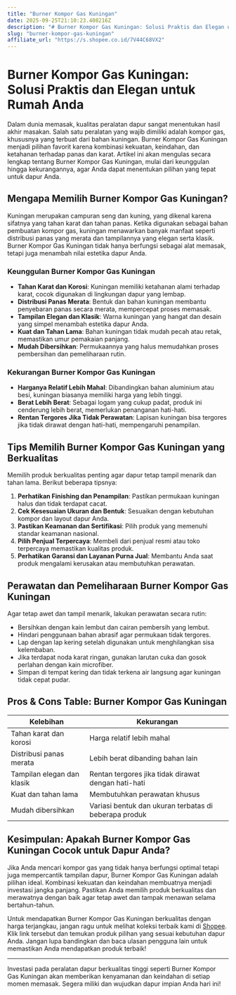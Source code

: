 ```yaml
---
title: "Burner Kompor Gas Kuningan"
date: 2025-09-25T21:10:23.408216Z
description: "# Burner Kompor Gas Kuningan: Solusi Praktis dan Elegan untuk Rumah Anda..."
slug: "burner-kompor-gas-kuningan"
affiliate_url: "https://s.shopee.co.id/7V44C68VX2"
---
```

# Burner Kompor Gas Kuningan: Solusi Praktis dan Elegan untuk Rumah Anda

Dalam dunia memasak, kualitas peralatan dapur sangat menentukan hasil akhir masakan. Salah satu peralatan yang wajib dimiliki adalah kompor gas, khususnya yang terbuat dari bahan kuningan. Burner Kompor Gas Kuningan menjadi pilihan favorit karena kombinasi kekuatan, keindahan, dan ketahanan terhadap panas dan karat. Artikel ini akan mengulas secara lengkap tentang Burner Kompor Gas Kuningan, mulai dari keunggulan hingga kekurangannya, agar Anda dapat menentukan pilihan yang tepat untuk dapur Anda.

## Mengapa Memilih Burner Kompor Gas Kuningan?

Kuningan merupakan campuran seng dan kuning, yang dikenal karena sifatnya yang tahan karat dan tahan panas. Ketika digunakan sebagai bahan pembuatan kompor gas, kuningan menawarkan banyak manfaat seperti distribusi panas yang merata dan tampilannya yang elegan serta klasik. Burner Kompor Gas Kuningan tidak hanya berfungsi sebagai alat memasak, tetapi juga menambah nilai estetika dapur Anda.

### Keunggulan Burner Kompor Gas Kuningan

- **Tahan Karat dan Korosi**: Kuningan memiliki ketahanan alami terhadap karat, cocok digunakan di lingkungan dapur yang lembap.
- **Distribusi Panas Merata**: Bentuk dan bahan kuningan membantu penyebaran panas secara merata, mempercepat proses memasak.
- **Tampilan Elegan dan Klasik**: Warna kuningan yang hangat dan desain yang simpel menambah estetika dapur Anda.
- **Kuat dan Tahan Lama**: Bahan kuningan tidak mudah pecah atau retak, memastikan umur pemakaian panjang.
- **Mudah Dibersihkan**: Permukaannya yang halus memudahkan proses pembersihan dan pemeliharaan rutin.

### Kekurangan Burner Kompor Gas Kuningan

- **Harganya Relatif Lebih Mahal**: Dibandingkan bahan aluminium atau besi, kuningan biasanya memiliki harga yang lebih tinggi.
- **Berat Lebih Berat**: Sebagai logam yang cukup padat, produk ini cenderung lebih berat, memerlukan penanganan hati-hati.
- **Rentan Tergores Jika Tidak Perawatan**: Lapisan kuningan bisa tergores jika tidak dirawat dengan hati-hati, mempengaruhi penampilan.

## Tips Memilih Burner Kompor Gas Kuningan yang Berkualitas

Memilih produk berkualitas penting agar dapur tetap tampil menarik dan tahan lama. Berikut beberapa tipsnya:

1. **Perhatikan Finishing dan Penampilan**: Pastikan permukaan kuningan halus dan tidak terdapat cacat.
2. **Cek Kesesuaian Ukuran dan Bentuk**: Sesuaikan dengan kebutuhan kompor dan layout dapur Anda.
3. **Pastikan Keamanan dan Sertifikasi**: Pilih produk yang memenuhi standar keamanan nasional.
4. **Pilih Penjual Terpercaya**: Membeli dari penjual resmi atau toko terpercaya memastikan kualitas produk.
5. **Perhatikan Garansi dan Layanan Purna Jual**: Membantu Anda saat produk mengalami kerusakan atau membutuhkan perawatan.

## Perawatan dan Pemeliharaan Burner Kompor Gas Kuningan

Agar tetap awet dan tampil menarik, lakukan perawatan secara rutin:

- Bersihkan dengan kain lembut dan cairan pembersih yang lembut.
- Hindari penggunaan bahan abrasif agar permukaan tidak tergores.
- Lap dengan lap kering setelah digunakan untuk menghilangkan sisa kelembaban.
- Jika terdapat noda karat ringan, gunakan larutan cuka dan gosok perlahan dengan kain microfiber.
- Simpan di tempat kering dan tidak terkena air langsung agar kuningan tidak cepat pudar.

## Pros & Cons Table: Burner Kompor Gas Kuningan

| Kelebihan                                        | Kekurangan                                                       |
|--------------------------------------------------|------------------------------------------------------------------|
| Tahan karat dan korosi                         | Harga relatif lebih mahal                                      |
| Distribusi panas merata                        | Lebih berat dibanding bahan lain                              |
| Tampilan elegan dan klasik                     | Rentan tergores jika tidak dirawat dengan hati-hati          |
| Kuat dan tahan lama                            | Membutuhkan perawatan khusus                                   |
| Mudah dibersihkan                              | Variasi bentuk dan ukuran terbatas di beberapa produk       |

## Kesimpulan: Apakah Burner Kompor Gas Kuningan Cocok untuk Dapur Anda?

Jika Anda mencari kompor gas yang tidak hanya berfungsi optimal tetapi juga mempercantik tampilan dapur, Burner Kompor Gas Kuningan adalah pilihan ideal. Kombinasi kekuatan dan keindahan membuatnya menjadi investasi jangka panjang. Pastikan Anda memilih produk berkualitas dan merawatnya dengan baik agar tetap awet dan tampak menawan selama bertahun-tahun.

Untuk mendapatkan Burner Kompor Gas Kuningan berkualitas dengan harga terjangkau, jangan ragu untuk melihat koleksi terbaik kami di [Shopee](https://s.shopee.co.id/7V44C68VX2). Klik link tersebut dan temukan produk pilihan yang sesuai kebutuhan dapur Anda. Jangan lupa bandingkan dan baca ulasan pengguna lain untuk memastikan Anda mendapatkan produk terbaik!

---

Investasi pada peralatan dapur berkualitas tinggi seperti Burner Kompor Gas Kuningan akan memberikan kenyamanan dan keindahan di setiap momen memasak. Segera miliki dan wujudkan dapur impian Anda hari ini!